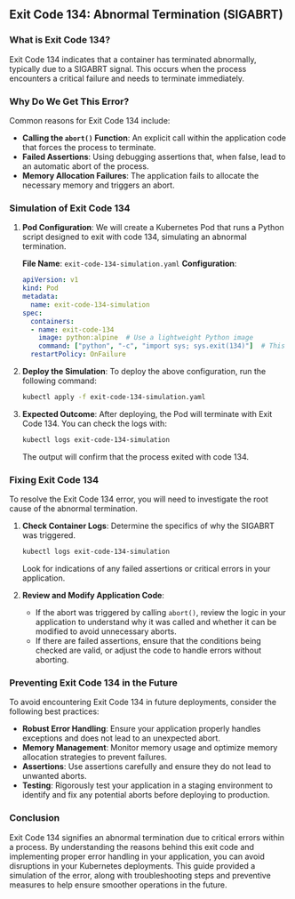 ## Exit Code 134: Abnormal Termination (SIGABRT)

### What is Exit Code 134?
Exit Code 134 indicates that a container has terminated abnormally, typically due to a SIGABRT signal. This occurs when the process encounters a critical failure and needs to terminate immediately. 

### Why Do We Get This Error?
Common reasons for Exit Code 134 include:

- **Calling the `abort()` Function**: An explicit call within the application code that forces the process to terminate.
- **Failed Assertions**: Using debugging assertions that, when false, lead to an automatic abort of the process.
- **Memory Allocation Failures**: The application fails to allocate the necessary memory and triggers an abort.

### Simulation of Exit Code 134

1. **Pod Configuration**:
   We will create a Kubernetes Pod that runs a Python script designed to exit with code 134, simulating an abnormal termination.

   **File Name**: `exit-code-134-simulation.yaml`
   **Configuration**:
   ```yaml
   apiVersion: v1
   kind: Pod
   metadata:
     name: exit-code-134-simulation
   spec:
     containers:
     - name: exit-code-134
       image: python:alpine  # Use a lightweight Python image
       command: ["python", "-c", "import sys; sys.exit(134)"]  # This simulates a SIGABRT
     restartPolicy: OnFailure
   ```

2. **Deploy the Simulation**:
   To deploy the above configuration, run the following command:
   ```bash
   kubectl apply -f exit-code-134-simulation.yaml
   ```

3. **Expected Outcome**:
   After deploying, the Pod will terminate with Exit Code 134. You can check the logs with:
   ```bash
   kubectl logs exit-code-134-simulation
   ```
   The output will confirm that the process exited with code 134.

### Fixing Exit Code 134

To resolve the Exit Code 134 error, you will need to investigate the root cause of the abnormal termination.

1. **Check Container Logs**: Determine the specifics of why the SIGABRT was triggered.
   ```bash
   kubectl logs exit-code-134-simulation
   ```
   Look for indications of any failed assertions or critical errors in your application.

2. **Review and Modify Application Code**:
   - If the abort was triggered by calling `abort()`, review the logic in your application to understand why it was called and whether it can be modified to avoid unnecessary aborts.
   - If there are failed assertions, ensure that the conditions being checked are valid, or adjust the code to handle errors without aborting.

### Preventing Exit Code 134 in the Future

To avoid encountering Exit Code 134 in future deployments, consider the following best practices:

- **Robust Error Handling**: Ensure your application properly handles exceptions and does not lead to an unexpected abort.
- **Memory Management**: Monitor memory usage and optimize memory allocation strategies to prevent failures.
- **Assertions**: Use assertions carefully and ensure they do not lead to unwanted aborts.
- **Testing**: Rigorously test your application in a staging environment to identify and fix any potential aborts before deploying to production.

### Conclusion
Exit Code 134 signifies an abnormal termination due to critical errors within a process. By understanding the reasons behind this exit code and implementing proper error handling in your application, you can avoid disruptions in your Kubernetes deployments. This guide provided a simulation of the error, along with troubleshooting steps and preventive measures to help ensure smoother operations in the future.
